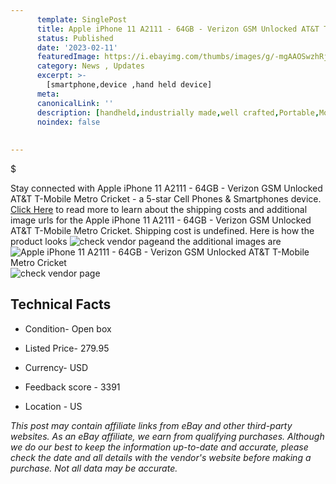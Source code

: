 ```yaml
---
      template: SinglePost
      title: Apple iPhone 11 A2111 - 64GB - Verizon GSM Unlocked AT&T T-Mobile Metro Cricket
      status: Published
      date: '2023-02-11'
      featuredImage: https://i.ebayimg.com/thumbs/images/g/-mgAAOSwzhRjwbmP/s-l225.jpg
      category: News , Updates
      excerpt: >-
        [smartphone,device ,hand held device]
      meta:
      canonicalLink: ''
      description: [handheld,industrially made,well crafted,Portable,Mobile,Compact,Convenient,Lightweight,Maneuverable,Man-portable,Miniature,Carriable,Hand-held,Light,Holdable,Transportable,Mobile device,Pocket-sized,On-the-go,Wireless,Cordless,Compact size,Convenient size, smartphone,device ,hand held device]
      noindex: false
      
        
---
```

$

Stay connected with Apple iPhone 11 A2111 - 64GB - Verizon GSM Unlocked AT&T T-Mobile Metro Cricket - a 5-star Cell Phones & Smartphones device. [Click Here](https://www.ebay.com/itm/275621485577?hash=item402c521c09%3Ag%3A-mgAAOSwzhRjwbmP&mkevt=1&mkcid=1&mkrid=711-53200-19255-0&campid=%253CePNCampaignId%253E&customid=%253CreferenceId%253E&toolid=10049) to read more to learn about the shipping costs and additional image urls for the Apple iPhone 11 A2111 - 64GB - Verizon GSM Unlocked AT&T T-Mobile Metro Cricket. Shipping cost is undefined. Here is how the product looks ![check vendor page](https://i.ebayimg.com/thumbs/images/g/-mgAAOSwzhRjwbmP/s-l225.jpg)and the additional images are![Apple iPhone 11 A2111 - 64GB - Verizon GSM Unlocked AT&T T-Mobile Metro Cricket](https://i.ebayimg.com/images/g/-mgAAOSwzhRjwbmP/s-l960.jpg)![check vendor page](https://origin-galleryplus.ebayimg.com/ws/web/275621485577_2_0_1/225x225.jpg)



 ## Technical Facts 



     
      

 - Condition- Open box 


      

 - Listed Price- 279.95 


      

 - Currency- USD 


      

 - Feedback score - 3391 


      

 - Location - US 


      
      

 *_This post may contain affiliate links from eBay and other third-party websites. As an eBay affiliate, we earn from qualifying purchases. Although we do our best to keep the information up-to-date and accurate, please check the date and all details with the vendor's website before making a purchase. Not all data may be accurate._*







